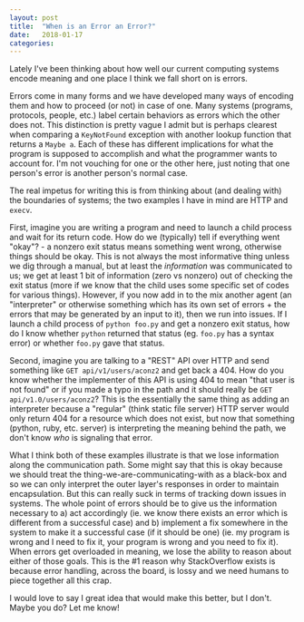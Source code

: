 ```yaml
---
layout: post
title:  "When is an Error an Error?"
date:   2018-01-17
categories:
---
```


Lately I've been thinking about how well our current computing systems encode meaning and one place I think we fall short on is errors.

Errors come in many forms and we have developed many ways of encoding them and how to proceed (or not) in case of one. Many systems (programs, protocols, people, etc.) label certain behaviors as errors which the other does not. This distinction is pretty vague I admit but is perhaps clearest when comparing a `KeyNotFound` exception with another lookup function that returns a `Maybe a`. Each of these has different implications for what the program is supposed to accomplish and what the programmer wants to account for. I'm not vouching for one or the other here, just noting that one person's error is another person's normal case.

The real impetus for writing this is from thinking about (and dealing with) the boundaries of systems; the two examples I have in mind are HTTP and `execv`.

First, imagine you are writing a program and need to launch a child process and wait for its return code. How do we (typically) tell if everything went "okay"? - a nonzero exit status means something went wrong, otherwise things should be okay. This is not always the most informative thing unless we dig through a manual, but at least the *information* was communicated to us; we get at least 1 bit of information (zero vs nonzero) out of checking the exit status (more if we know that the child uses some specific set of codes for various things). However, if you now add in to the mix another agent (an "interpreter" or otherwise something which has its own set of errors + the errors that may be generated by an input to it), then we run into issues. If I launch a child process of `python foo.py` and get a nonzero exit status, how do I know whether `python` returned that status (eg. `foo.py` has a syntax error) or whether `foo.py` gave that status.

Second, imagine you are talking to a "REST" API over HTTP and send something like `GET api/v1/users/aconz2` and get back a 404. How do you know whether the implementer of this API is using 404 to mean "that user is not found" or if you made a typo in the path and it should really be `GET api/v1.0/users/aconz2`? This is the essentially the same thing as adding an interpreter because a "regular" (think static file server) HTTP server would only return 404 for a resource which does not exist, but now that something (python, ruby, etc. server) is interpreting the meaning behind the path, we don't know *who* is signaling that error.

What I think both of these examples illustrate is that we lose information along the communication path. Some might say that this is okay because we should treat the thing-we-are-communicating-with as a black-box and so we can only interpret the outer layer's responses in order to maintain encapsulation. But this can really suck in terms of tracking down issues in systems. The whole point of errors should be to give us the information necessary to a) act accordingly (ie. we know there exists an error which is different from a successful case) and b) implement a fix somewhere in the system to make it a successful case (if it should be one) (ie. my program is wrong and I need to fix it, your program is wrong and you need to fix it). When errors get overloaded in meaning, we lose the ability to reason about either of those goals. This is the #1 reason why StackOverflow exists is because error handling, across the board, is lossy and we need humans to piece together all this crap.

I would love to say I great idea that would make this better, but I don't. Maybe you do? Let me know!
